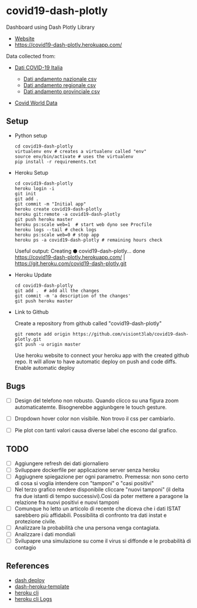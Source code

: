 # covid19-dash-plotly

Dashboard using Dash Plotly Library

* [Website](https://covid19-dash-plotly.herokuapp.com/)
* https://covid19-dash-plotly.herokuapp.com/

Data collected from:

* [Dati COVID-19 Italia](https://github.com/pcm-dpc/COVID-19)
  * [Dati andamento nazionale csv](https://raw.githubusercontent.com/pcm-dpc/COVID-19/master/dati-andamento-nazionale/dpc-covid19-ita-andamento-nazionale.csv)
  * [Dati andamento regionale csv](https://raw.githubusercontent.com/pcm-dpc/COVID-19/master/dati-regioni/dpc-covid19-ita-regioni.csv)
  * [Dati andamento provinciale csv](https://raw.githubusercontent.com/pcm-dpc/COVID-19/master/dati-province/dpc-covid19-ita-province.csv)
  
* [Covid World Data](https://github.com/open-covid-19/data)



## Setup

*   Python setup
    
    ```
    cd covid19-dash-plotly
    virtualenv env # creates a virtualenv called "env"
    source env/bin/activate # uses the virtualenv
    pip install -r requirements.txt
    ```

* Heroku Setup
    
    ```
    cd covid19-dash-plotly
    heroku login -i 
    git init
    git add .
    git commit -m "Initial app"
    heroku create covid19-dash-plotly
    heroku git:remote -a covid19-dash-plotly
    git push heroku master
    heroku ps:scale web=1  # start web dyno see Procfile
    heroku logs --tail # check logs
    heroku ps:scale web=0 # stop app
    heroku ps -a covid19-dash-plotly # remaining hours check

    ```

    Useful output:
    Creating ⬢ covid19-dash-plotly... done  
    https://covid19-dash-plotly.herokuapp.com/ | https://git.heroku.com/covid19-dash-plotly.git

* Heroku Update

    ```
    cd covid19-dash-plotly
    git add .  # add all the changes
    git commit -m 'a description of the changes'
    git push heroku master
    ```

* Link to Github
    
    Create a repository from github called "covid19-dash-plotly"
    
    ```
    git remote add origin https://github.com/visiont3lab/covid19-dash-plotly.git
    git push -u origin master
    ```
    
    Use heroku website to connect your heroku app with the created github repo. It will allow to have automatic deploy on push and code diffs.
    Enable automatic deploy

## Bugs
* [ ] Design del telefono non robusto. Quando clicco su una figura zoom automaticatemte. Bisognerebbe aggiunbgere le touch gesture.
* [ ] Dropdown hover color non visibile. Non trovo il css per cambiarlo.
* [ ] Pie plot con tanti valori causa diverse label che escono dal grafico. 


## TODO
 * [ ] Aggiungere refresh dei dati giornaliero
 * [ ] Sviluppare dockerfile per applicazione server senza heroku
 * [ ]  Aggiugnere spiegazione per ogni parametro. Premessa: non sono certo di cosa si voglia intendere con "tamponi" o "casi positivi"
 * [ ] Nel terzo grafico rendere disponibile cliccare "nuovi tamponi" (il delta fra due istanti di tempo successivi).Così da poter mettere a paragone la relazione fra nuovi positivi e nuovi tamponi
 * [ ] Comunque ho letto un articolo di recente che diceva che i dati ISTAT sarebbero più affidabili. Possibilita di confronto tra dati instat e protezione civile.
 * [ ] Analizzare la probabilità che una persona venga contagiata.
 * [ ] Analizzare i dati mondiali
 * [ ] Svilupapre una simulazione su come il virus si diffonde e le probabilità di contagio

## References

* [dash deploy](https://dash.plotly.com/deployment)
* [dash-heroku-template](https://github.com/plotly/dash-heroku-template)
* [heroku cli](https://devcenter.heroku.com/articles/heroku-cli)
* [heroku cli Logs](https://devcenter.heroku.com/articles/logging#view-logs)
